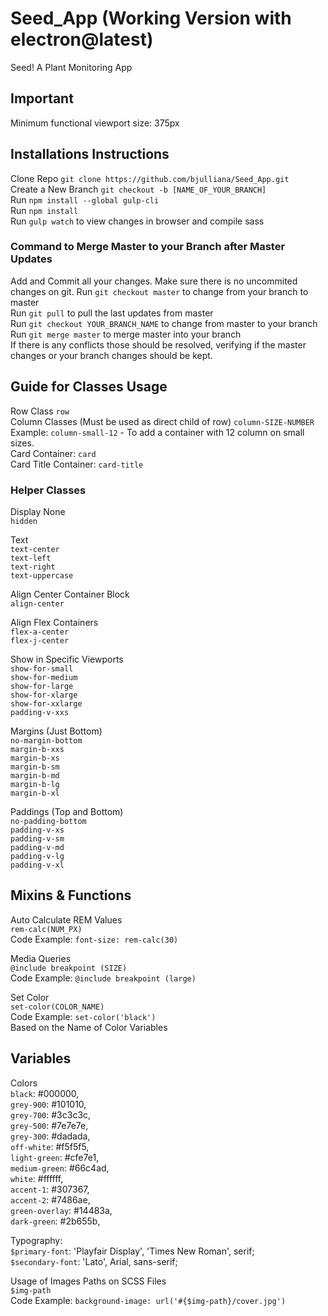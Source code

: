 # Seed_App (Working Version with electron@latest)
Seed! A Plant Monitoring App

## Important
Minimum functional viewport size: 375px   

## Installations Instructions
Clone Repo `git clone https://github.com/bjulliana/Seed_App.git`   
Create a New Branch `git checkout -b [NAME_OF_YOUR_BRANCH]`  
Run `npm install --global gulp-cli`    
Run `npm install`    
Run `gulp watch` to view changes in browser and compile sass  

### Command to Merge Master to your Branch after Master Updates   
Add and Commit all your changes. Make sure there is no uncommited changes on git.
Run `git checkout master` to change from your branch to master     
Run `git pull` to pull the last updates from master     
Run `git checkout YOUR_BRANCH_NAME` to change from master to your branch  
Run `git merge master` to merge master into your branch  
If there is any conflicts those should be resolved, verifying if the master changes or your branch changes should be kept.


## Guide for Classes Usage  
Row Class `row`    
Column Classes (Must be used as direct child of row) `column-SIZE-NUMBER`  
  Example: `column-small-12` - To add a container with 12 column on small sizes.  
Card Container: `card`  
Card Title Container: `card-title`  

### Helper Classes
Display None  
`hidden`  

Text  
`text-center`  
`text-left`  
`text-right`  
`text-uppercase`  

Align Center Container Block  
`align-center`  

Align Flex Containers  
`flex-a-center`  
`flex-j-center`  

Show in Specific Viewports  
`show-for-small`  
`show-for-medium`  
`show-for-large`  
`show-for-xlarge`  
`show-for-xxlarge`  
`padding-v-xxs`  

Margins (Just Bottom)  
`no-margin-bottom`  
`margin-b-xxs`  
`margin-b-xs`  
`margin-b-sm`  
`margin-b-md`  
`margin-b-lg`  
`margin-b-xl`  

Paddings (Top and Bottom)  
`no-padding-bottom`  
`padding-v-xs`  
`padding-v-sm`  
`padding-v-md`  
`padding-v-lg`  
`padding-v-xl`  

## Mixins & Functions
Auto Calculate REM Values  
`rem-calc(NUM_PX)`  
  Code Example: `font-size: rem-calc(30)`  
 
Media Queries  
`@include breakpoint (SIZE)`  
  Code Example: `@include breakpoint (large)`  

Set Color  
`set-color(COLOR_NAME)`  
  Code Example: `set-color('black')`  
  Based on the Name of Color Variables  
  
## Variables  
Colors  
    `black`: #000000,  
    `grey-900`: #101010,  
    `grey-700`: #3c3c3c,  
    `grey-500`: #7e7e7e,  
    `grey-300`: #dadada,  
    `off-white`: #f5f5f5,  
    `light-green`: #cfe7e1,  
    `medium-green`: #66c4ad,  
    `white`: #ffffff,  
    `accent-1`: #307367,  
    `accent-2`: #7486ae,  
    `green-overlay`: #14483a,   
    `dark-green`: #2b655b,  

Typography:  
    `$primary-font`: 'Playfair Display', 'Times New Roman', serif;  
    `$secondary-font`: 'Lato', Arial, sans-serif;  

Usage of Images Paths on SCSS Files  
  `$img-path`  
  Code Example: `background-image: url('#{$img-path}/cover.jpg')`  
  
